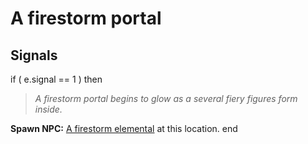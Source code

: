 # A firestorm portal
## Signals

if ( e.signal == 1 ) then


>*A firestorm portal begins to glow as a several fiery figures form inside.*


**Spawn NPC:**  [A firestorm elemental](/npc/209005) at this location.
end
